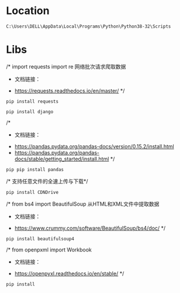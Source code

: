 # Location
```
C:\Users\DELL\AppData\Local\Programs\Python\Python38-32\Scripts
```

# Libs
/*
import requests
import re
网络批次请求爬取数据
+ 文档链接：
- https://requests.readthedocs.io/en/master/
*/
```
pip install requests
```

```
pip install django
```

/*
+ 文档链接：
- https://pandas.pydata.org/pandas-docs/version/0.15.2/install.html
- https://pandas.pydata.org/pandas-docs/stable/getting_started/install.html
*/
```
pip pip install pandas
```

/* 支持任意文件的全速上传与下载*/
```
pip install CDNDrive
```

/*
from bs4 import BeautifulSoup
从HTML和XML文件中提取数据
+ 文档链接：
- https://www.crummy.com/software/BeautifulSoup/bs4/doc/
*/
```
pip install beautifulsoup4
```

/*
from openpxml import Workbook
+ 文档链接：
- https://openpyxl.readthedocs.io/en/stable/
*/
```
pip install 
```
